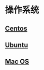 # 操作系统

## [Centos](/docs/os/centos/README.md)
## [Ubuntu](/docs/os/ubuntu/README.md)
## [Mac OS](/docs/os/mac-os/README.md)
